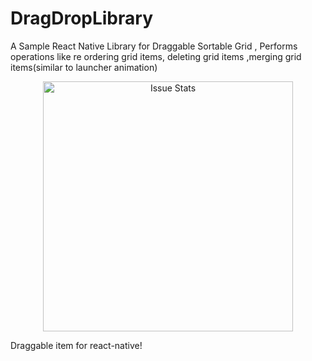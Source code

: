 # DragDropLibrary
A Sample React Native Library for Draggable Sortable Grid , Performs operations like re ordering grid items, deleting grid items ,merging grid items(similar to launcher animation)

<p align="center">
  <img alt="Issue Stats" width="400" src="https://github.com/unicorncoderforever/DragDropLibrary/blob/master/demo.gif?raw=true">
</p>


Draggable item for react-native!
